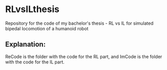 # RLvsILthesis
Repository for the code of my bachelor's thesis - RL vs IL for simulated bipedal locomotion of a humanoid robot

## Explanation:
ReCode is the folder with the code for the RL part, and ImCode is the folder with the code for the IL part.
